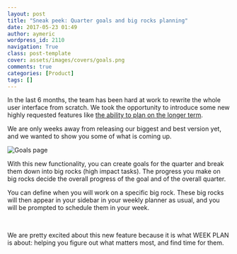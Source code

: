 ```yaml
---
layout: post
title: "Sneak peek: Quarter goals and big rocks planning"
date: 2017-05-23 01:49
author: aymeric
wordpress_id: 2110
navigation: True
class: post-template
cover: assets/images/covers/goals.png
comments: true
categories: [Product]
tags: []
---
```

In the last 6 months, the team has been hard at work to rewrite the whole user interface from scratch. We took the opportunity to introduce some new highly requested features like [the ability to plan on the longer term](http://support.weekplan.net/topics/1042-dailymonthlyquaterly-goal-setting-tool/).

We are only weeks away from releasing our biggest and best version yet, and we wanted to show you some of what is coming up.

<!--more-->

![Goals page](http://weekplan.net/wp-content/uploads/2017/05/image.png "Sneak peek of the upcoming Goals page")

With this new functionality, you can create goals for the quarter and break them down into big rocks (high impact tasks). The progress you make on big rocks decide the overall progress of the goal and of the overall quarter.

You can define when you will work on a specific big rock. These big rocks will then appear in your sidebar in your weekly planner as usual, and you will be prompted to schedule them in your week.

&nbsp;

We are pretty excited about this new feature because it is what WEEK PLAN is about: helping you figure out what matters most, and find time for them.
